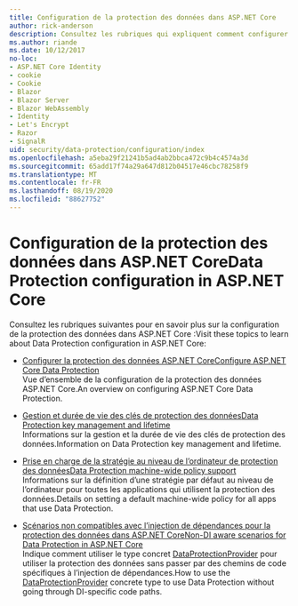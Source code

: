 ```yaml
---
title: Configuration de la protection des données dans ASP.NET Core
author: rick-anderson
description: Consultez les rubriques qui expliquent comment configurer la protection des données dans ASP.NET Core.
ms.author: riande
ms.date: 10/12/2017
no-loc:
- ASP.NET Core Identity
- cookie
- Cookie
- Blazor
- Blazor Server
- Blazor WebAssembly
- Identity
- Let's Encrypt
- Razor
- SignalR
uid: security/data-protection/configuration/index
ms.openlocfilehash: a5eba29f21241b5ad4ab2bbca472c9b4c4574a3d
ms.sourcegitcommit: 65add17f74a29a647d812b04517e46cbc78258f9
ms.translationtype: MT
ms.contentlocale: fr-FR
ms.lasthandoff: 08/19/2020
ms.locfileid: "88627752"
---
```

# <a name="data-protection-configuration-in-aspnet-core"></a><span data-ttu-id="de34b-103">Configuration de la protection des données dans ASP.NET Core</span><span class="sxs-lookup"><span data-stu-id="de34b-103">Data Protection configuration in ASP.NET Core</span></span>

<span data-ttu-id="de34b-104">Consultez les rubriques suivantes pour en savoir plus sur la configuration de la protection des données dans ASP.NET Core :</span><span class="sxs-lookup"><span data-stu-id="de34b-104">Visit these topics to learn about Data Protection configuration in ASP.NET Core:</span></span>

* [<span data-ttu-id="de34b-105">Configurer la protection des données ASP.NET Core</span><span class="sxs-lookup"><span data-stu-id="de34b-105">Configure ASP.NET Core Data Protection</span></span>](xref:security/data-protection/configuration/overview)  
  <span data-ttu-id="de34b-106">Vue d’ensemble de la configuration de la protection des données ASP.NET Core.</span><span class="sxs-lookup"><span data-stu-id="de34b-106">An overview on configuring ASP.NET Core Data Protection.</span></span>

* [<span data-ttu-id="de34b-107">Gestion et durée de vie des clés de protection des données</span><span class="sxs-lookup"><span data-stu-id="de34b-107">Data Protection key management and lifetime</span></span>](xref:security/data-protection/configuration/default-settings)  
  <span data-ttu-id="de34b-108">Informations sur la gestion et la durée de vie des clés de protection des données.</span><span class="sxs-lookup"><span data-stu-id="de34b-108">Information on Data Protection key management and lifetime.</span></span>

* [<span data-ttu-id="de34b-109">Prise en charge de la stratégie au niveau de l’ordinateur de protection des données</span><span class="sxs-lookup"><span data-stu-id="de34b-109">Data Protection machine-wide policy support</span></span>](xref:security/data-protection/configuration/machine-wide-policy)  
  <span data-ttu-id="de34b-110">Informations sur la définition d’une stratégie par défaut au niveau de l’ordinateur pour toutes les applications qui utilisent la protection des données.</span><span class="sxs-lookup"><span data-stu-id="de34b-110">Details on setting a default machine-wide policy for all apps that use Data Protection.</span></span>

* [<span data-ttu-id="de34b-111">Scénarios non compatibles avec l’injection de dépendances pour la protection des données dans ASP.NET Core</span><span class="sxs-lookup"><span data-stu-id="de34b-111">Non-DI aware scenarios for Data Protection in ASP.NET Core</span></span>](xref:security/data-protection/configuration/non-di-scenarios)  
  <span data-ttu-id="de34b-112">Indique comment utiliser le type concret [DataProtectionProvider](/dotnet/api/Microsoft.AspNetCore.DataProtection.DataProtectionProvider) pour utiliser la protection des données sans passer par des chemins de code spécifiques à l’injection de dépendances.</span><span class="sxs-lookup"><span data-stu-id="de34b-112">How to use the [DataProtectionProvider](/dotnet/api/Microsoft.AspNetCore.DataProtection.DataProtectionProvider) concrete type to use Data Protection without going through DI-specific code paths.</span></span>
